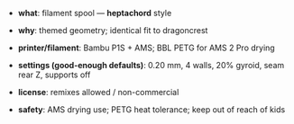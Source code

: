 - **what**: filament spool — **heptachord** style

- **why**: themed geometry; identical fit to dragoncrest

- **printer/filament**: Bambu P1S + AMS; BBL PETG for AMS 2 Pro drying

- **settings (good-enough defaults)**: 0.20 mm, 4 walls, 20% gyroid, seam rear Z, supports off

- **license**: remixes allowed / non-commercial

- **safety**: AMS drying use; PETG heat tolerance; keep out of reach of kids